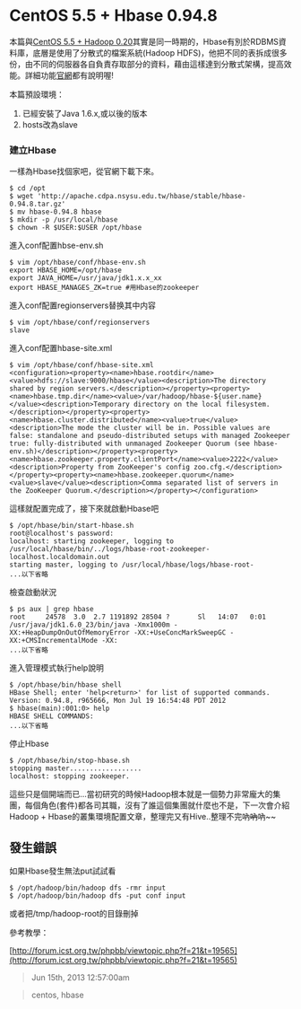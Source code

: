 # CentOS 5.5 + Hbase 0.94.8

本篇與[CentOS 5.5 + Hadoop 0.20](/post/94169976403/centos-5-5-hadoop-0-20)其實是同一時期的，Hbase有別於RDBMS資料庫，底層是使用了分散式的檔案系統\(Hadoop HDFS)，他把不同的表拆成很多份，由不同的伺服器各自負責存取部分的資料，藉由這樣達到分散式架構，提高效能。詳細功能[官網](http://hbase.apache.org/)都有說明喔!

本篇預設環境：

1. 已經安裝了Java 1.6.x,或以後的版本
2. hosts改為slave

### 建立Hbase

一樣為Hbase找個家吧，從官網下載下來。

	$ cd /opt
	$ wget 'http://apache.cdpa.nsysu.edu.tw/hbase/stable/hbase-0.94.8.tar.gz'
	$ mv hbase-0.94.8 hbase
	$ mkdir -p /usr/local/hbase
	$ chown -R $USER:$USER /opt/hbase
	
進入conf配置hbse-env.sh

	$ vim /opt/hbase/conf/hbase-env.sh
	export HBASE_HOME=/opt/hbase
	export JAVA_HOME=/usr/java/jdk1.x.x_xx
	export HBASE_MANAGES_ZK=true #用Hbase的zookeeper

進入conf配置regionservers替换其中内容

	$ vim /opt/hbase/conf/regionservers
	slave

進入conf配置hbase-site.xml

	$ vim /opt/hbase/conf/hbase-site.xml
	<configuration><property><name>hbase.rootdir</name><value>hdfs://slave:9000/hbase</value><description>The directory shared by region servers.</description></property><property><name>hbase.tmp.dir</name><value>/var/hadoop/hbase-${user.name}</value><description>Temporary directory on the local filesystem.</description></property><property><name>hbase.cluster.distributed</name><value>true</value><description>The mode the cluster will be in. Possible values are false: standalone and pseudo-distributed setups with managed Zookeeper true: fully-distributed with unmanaged Zookeeper Quorum (see hbase-env.sh)</description></property><property><name>hbase.zookeeper.property.clientPort</name><value>2222</value><description>Property from ZooKeeper's config zoo.cfg.</description></property><property><name>hbase.zookeeper.quorum</name><value>slave</value><description>Comma separated list of servers in the ZooKeeper Quorum.</description></property></configuration>

這樣就配置完成了，接下來就啟動Hbase吧

	$ /opt/hbase/bin/start-hbase.sh
	root@localhost's password:
	localhost: starting zookeeper, logging to /usr/local/hbase/bin/../logs/hbase-root-zookeeper-localhost.localdomain.out
	starting master, logging to /usr/local/hbase/logs/hbase-root-
	...以下省略

檢查啟動狀況

	$ ps aux | grep hbase
	root     24578  3.0  2.7 1191892 28504 ?       Sl   14:07   0:01 /usr/java/jdk1.6.0_23/bin/java -Xmx1000m -XX:+HeapDumpOnOutOfMemoryError -XX:+UseConcMarkSweepGC -XX:+CMSIncrementalMode -XX:
	...以下省略

進入管理模式執行help說明

	$ /opt/hbase/bin/hbase shell
	HBase Shell; enter 'help<return>' for list of supported commands.
	Version: 0.94.8, r965666, Mon Jul 19 16:54:48 PDT 2012
	$ hbase(main):001:0> help
	HBASE SHELL COMMANDS:
	...以下省略

停止Hbase

	$ /opt/hbase/bin/stop-hbase.sh
	stopping master..................
	localhost: stopping zookeeper.

這些只是個開端而已...當初研究的時候Hadoop根本就是一個勢力非常龐大的集團，每個角色(套件)都各司其職，沒有了誰這個集團就什麼也不是，下一次會介紹Hadoop + Hbase的叢集環境配置文章，整理完又有Hive..整理不完吶~~吶~~吶~~

## 發生錯誤 ##

如果Hbase發生無法put試試看

	$ /opt/hadoop/bin/hadoop dfs -rmr input
	$ /opt/hadoop/bin/hadoop dfs -put conf input

或者把/tmp/hadoop-root的目錄刪掉

參考教學：

[http://forum.icst.org.tw/phpbb/viewtopic.php?f=21&t=19565](http://forum.icst.org.tw/phpbb/viewtopic.php?f=21&t=19565)

> Jun 15th, 2013 12:57:00am

> centos, hbase